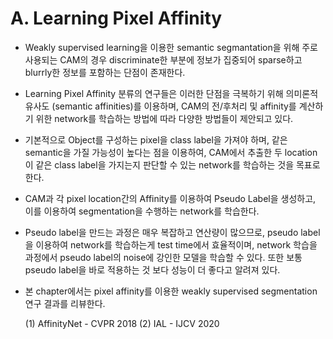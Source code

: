 # A. Learning Pixel Affinity

- Weakly supervised learning을 이용한 semantic segmantation을 위해 주로 사용되는 CAM의 경우 discriminate한 부분에 정보가 집중되어 sparse하고 blurrly한 정보를 포함하는 단점이 존재한다.
 
- Learning Pixel Affinity 분류의 연구들은 이러한 단점을 극복하기 위해  의미론적 유사도 (semantic affinities)를 이용하며, CAM의 전/후처리 및 affinity를 계산하기 위한 network를 학습하는 방법에 따라 다양한 방법들이 제안되고 있다. 

- 기본적으로 Object를 구성하는 pixel을 class label을 가져야 하며, 같은 semantic을 가질 가능성이 높다는 점을 이용하여, CAM에서 추출한 두 location이 같은 class label을 가지는지 판단할 수 있는 network를 학습하는 것을 목표로 한다. 

- CAM과 각 pixel location간의 Affinity를 이용하여 Pseudo Label을 생성하고, 이를 이용하여 segmentation을 수행하는 network를 학습한다. 

- Pseudo label을 만드는 과정은 매우 복잡하고 연산량이 많으므로, pseudo label을 이용하여 network를 학습하는게 test time에서 효율적이며, network 학습을 과정에서 pseudo label의 noise에 강인한 모델을 학습할 수 있다. 또한 보통 pseudo label을 바로 적용하는 것 보다 성능이 더 좋다고 알려져 있다.

- 본 chapter에서는 pixel affinity를 이용한 weakly supervised segmentation 연구 결과를 리뷰한다. 

    (1) AffinityNet - CVPR 2018
    (2) IAL - IJCV 2020